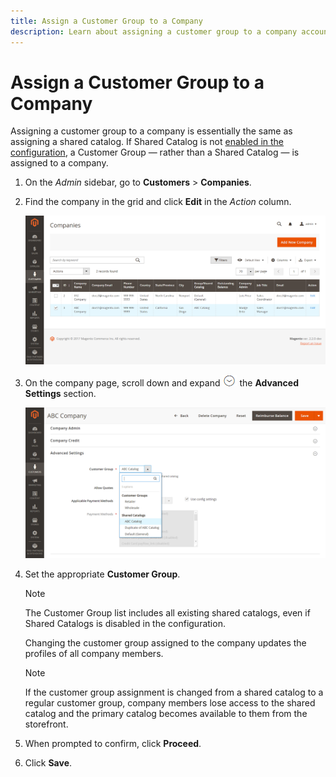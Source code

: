 ```yaml
---
title: Assign a Customer Group to a Company
description: Learn about assigning a customer group to a company account.
---
```

# Assign a Customer Group to a Company

Assigning a customer group to a company is essentially the same as assigning a shared catalog. If Shared Catalog is not [enabled in the configuration](enable-basic-features.md), a Customer Group — rather than a Shared Catalog — is assigned to a company.

1. On the _Admin_ sidebar, go to **Customers** > **Companies**.

1. Find the company in the grid and click **Edit** in the _Action_ column.

   ![Edit Company](./assets/companies-grid-edit.png)<!-- zoom -->

1. On the company page, scroll down and expand ![Expansion selector](../assets/icon-display-expand.png) the **Advanced Settings** section.

   ![Customer Groups / Shared Catalogs](./assets/company-customer-group-shared-catalog.png)<!-- zoom -->

1. Set the appropriate **Customer Group**.

   >[!NOTE]
   >
   >The Customer Group list includes all existing shared catalogs, even if Shared Catalogs is disabled in the configuration.

   Changing the customer group assigned to the company updates the profiles of all company members.

   >[!NOTE]
   >
   >If the customer group assignment is changed from a shared catalog to a regular customer group, company members lose access to the shared catalog and the primary catalog becomes available to them from the storefront.

1. When prompted to confirm, click **Proceed**.

1. Click **Save**.

